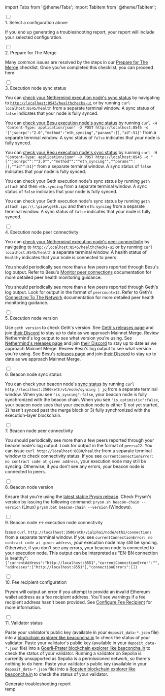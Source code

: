 import Tabs from '@theme/Tabs';
import TabItem from '@theme/TabItem';

<div class='hide-tabs'>
    <div class='checklist'>
        <div class='task'>
            <div class='input-container'><input id="tc-1" type='checkbox'/><span class='done'></span></div>
            <div class='guidance-container'>
                <label for="tc-1">1. Select a configuration above</label>
                <p>If you end up generating a troubleshooting report, your report will include your selected configuration.</p>
            </div>
        </div>
        <div class='task'>
            <div class='input-container'><input id="tc-2" type='checkbox'/><span class='done'></span></div>
            <div class='guidance-container'>
                <label for="tc-2">2. Prepare for The Merge</label>
                <p>Many common issues are resolved by the steps in our <a target="_blank" href='../prepare-for-merge'>Prepare for The Merge</a> checklist. Once you've completed this checklist, you can proceed here.</p>
            </div>
        </div>
        <div class='task'>
            <div class='input-container'><input id="st-1" type='checkbox'/><span class='done'></span></div>
            <div class='guidance-container'>
                <label for="st-1">3. Execution node sync status</label>
                <p>
                <Tabs groupId="execution-clients" defaultValue="geth" values={[
                {label: 'Execution client:', value: 'label'},
                {label: 'Nethermind', value: 'nethermind'},
                {label: 'Besu', value: 'besu'},
                {label: 'Geth', value: 'geth'}
                ]}>
                <TabItem value="nethermind">
                    <p>You can <a href='https://docs.nethermind.io/nethermind/ethereum-client/monitoring-node-health'>check your Nethermind execution node's sync status</a> by navigating to <a href='http://localhost:8545/healthchecks-ui'><code>http://localhost:8545/healthchecks-ui</code></a> or by running <code>curl localhost:8545/health</code> from a separate terminal window. A sync status of <code>false</code> indicates that your node is fully synced. </p>
                </TabItem>
                <TabItem value="besu">
                    <Tabs className="tabgroup-with-label" groupId="os" defaultValue="others" values={[
                        {label: 'Operating system:', value: 'label'},
                        {label: 'Linux, MacOS, Arm64', value: 'others'},
                        {label: 'Windows', value: 'win'}
                        ]}>
                        <TabItem className="unclickable-element" value="label"></TabItem>
                        <TabItem value="others"><p>You can <a href='https://besu.hyperledger.org/en/stable/Reference/API-Methods/#eth_syncing'>check your Besu execution node's sync status</a> by running <code>curl -H 'Content-Type: application/json' -X POST http://localhost:8545 -d '&#123;"jsonrpc":"2.0","method":"eth_syncing","params":[],"id":51&#125;'</code> from a separate terminal window. A sync status of <code>false</code> indicates that your node is fully synced.</p></TabItem>
                        <TabItem value="win"><p>You can <a href='https://besu.hyperledger.org/en/stable/Reference/API-Methods/#eth_syncing'>check your Besu execution node's sync status</a> by running <code>curl -H "Content-Type: application/json" -X POST http://localhost:8545 -d "&#123;""jsonrpc"":""2.0"",""method"":""eth_syncing"",""params"":[],""id"":51&#125;"</code> from a separate terminal window. A sync status of <code>false</code> indicates that your node is fully synced.</p></TabItem>
                    </Tabs>
                </TabItem>
                <TabItem value="geth">
                    <Tabs className="tabgroup-with-label" groupId="os" defaultValue="others" values={[
                        {label: 'Operating system:', value: 'label'},
                        {label: 'Linux, MacOS, Arm64', value: 'others'},
                        {label: 'Windows', value: 'win'}
                        ]}>
                        <TabItem className="unclickable-element" value="label"></TabItem>
                        <TabItem value="others"><p>You can check your Geth execution node's sync status by running <code>geth attach</code> and then <code>eth.syncing</code> from a separate terminal window. A sync status of <code>false</code> indicates that your node is fully synced.</p></TabItem>
                        <TabItem value="win"><p>You can check your Geth execution node's sync status by running <code>geth attach ipc:\\.\pipe\geth.ipc</code> and then <code>eth.syncing</code> from a separate terminal window. A sync status of <code>false</code> indicates that your node is fully synced.</p></TabItem>
                    </Tabs>
                </TabItem>
                </Tabs>
                </p>
            </div>
        </div>
        <div class='task'>
            <div class='input-container'><input id="st-2" type='checkbox'/><span class='done'></span></div>
            <div class='guidance-container'>
                <label for="st-2">4. Execution node peer connectivity</label>
                <p>
                <Tabs groupId="execution-clients" defaultValue="geth" values={[
                    {label: 'Execution client:', value: 'label'},
                    {label: 'Nethermind', value: 'nethermind'},
                    {label: 'Besu', value: 'besu'},
                    {label: 'Geth', value: 'geth'}
                    ]}>
                    <TabItem value="nethermind">
                    <p>You can <a href='https://docs.nethermind.io/nethermind/ethereum-client/monitoring-node-health'>check your Nethermind execution node's peer connectivity</a> by navigating to <a href='http://localhost:8545/healthchecks-ui'><code>http://localhost:8545/healthchecks-ui</code></a> or by running <code>curl localhost:8545/health</code> a separate terminal window. A health status of <code>Healthy</code> indicates that your node is connected to peers.</p>
                    </TabItem>
                    <TabItem value="besu">
                    <p>You should periodically see more than a few peers reported through Besu's log output. Refer to Besu's <a href='https://besu.hyperledger.org/en/stable/public-networks/how-to/connect/manage-peers/#monitor-peer-connections'>Monitor peer connections</a> documentation for more detailed peer health monitoring guidance.</p>
                    </TabItem>
                    <TabItem value="geth">
                    <p>You should periodically see more than a few peers reported through Geth's log output. Look for output in the format of <code>peercount=12</code>. Refer to Geth's <a href='https://geth.ethereum.org/docs/interface/peer-to-peer'>Connecting To The Network</a> documentation for more detailed peer health monitoring guidance.</p>
                    </TabItem>
                </Tabs>
                </p>
            </div>
        </div>
            <div class='task'>
            <div class='input-container'><input id="st-3" type='checkbox'/><span class='done'></span></div>
            <div class='guidance-container'>
                <label for="st-3">5. Execution node version</label>
                <p>
                <Tabs className="tabgroup-with-label" groupId="execution-clients" defaultValue="geth" values={[
                    {label: 'Execution client:', value: 'label'},
                    {label: 'Geth', value: 'geth'},
                    {label: 'Nethermind', value: 'nethermind'},
                    {label: 'Besu', value: 'besu'}
                    ]}>
                    <TabItem value="geth">Use <code>geth version</code> to check Geth's version. See <a href='https://github.com/ethereum/go-ethereum/releases'>Geth's releases page</a> and join <a href='https://discord.gg/invite/nthXNEv'>their Discord</a> to stay up to date as we approach Mainnet Merge.</TabItem>
                    <TabItem value="nethermind">Review Nethermind's log output to see what version you're using. See <a href='https://github.com/NethermindEth/nethermind/releases'>Nethermind's releases page</a> and join <a href='https://discord.com/invite/DedCdvDaNm'>their Discord</a> to stay up to date as we approach Mainnet Merge.</TabItem>
                    <TabItem value="besu">Review Besu's log output to see what version you're using. See Besu's <a href='https://github.com/hyperledger/besu/releases'>releases page</a> and join <a href='https://discord.com/invite/hyperledger'>their Discord</a> to stay up to date as we approach Mainnet Merge.</TabItem>
                </Tabs>
                </p>
            </div>
        </div>
        <div class='task'>
            <div class='input-container'><input id="st-4" type='checkbox'/><span class='done'></span></div>
            <div class='guidance-container'>
                <label for="st-4">6. Beacon node sync status</label>
                <p>You can check your beacon node's <a href='https://ethereum.github.io/beacon-APIs/?urls.primaryName=dev#/Node/getSyncingStatus'>sync status</a> by running <code>curl http://localhost:3500/eth/v1/node/syncing | jq</code> from a separate terminal window. When you see <code>"is_syncing":false</code>, your beacon node is fully synchronized with the beacon chain. When you see <code>"is_optimistic":false</code>, your beacon node sees that your execution node is either 1) not yet started, 2) hasn't synced past the merge block or 3) fully synchronized with the execution-layer blockchain.
                </p>
            </div>
        </div>
        <div class='task'>
            <div class='input-container'><input id="st-5" type='checkbox'/><span class='done'></span></div>
            <div class='guidance-container'>
                <label for="st-5">7. Beacon node peer connectivity</label>
                <p>You should periodically see more than a few peers reported through your beacon node's log output. Look for output in the format of <code>peers=12</code>. You can issue <code>curl http://localhost:8080/healthz</code> from a separate terminal window to check connectivity status. If you see <code>currentConnectionError: no contract code at given address</code>, your execution node may still be syncing. Otherwise, if you don't see any errors, your beacon node is connected to peers.</p>
            </div>
        </div>
        <div class='task'>
            <div class='input-container'><input id="st-6" type='checkbox'/><span class='done'></span></div>
            <div class='guidance-container'>
                <label for="st-6">8. Beacon node version</label>
                <p>Ensure that you're using the <a href='https://github.com/prysmaticlabs/prysm/releases'>latest stable Prysm release</a>. Check Prysm's version by issuing the following command: <code>prysm.sh beacon-chain --version</code> (Linux) <code>prysm.bat beacon-chain --version</code> (Windows).</p>
            </div>
        </div>
        <div class='task'>
            <div class='input-container'><input id="st-7" type='checkbox'/><span class='done'></span></div>
            <div class='guidance-container'>
                <label for="st-7">9. Beacon node ↔ execution node connectivity</label>
                <p>Issue <code>curl http://localhost:3500/eth/v1alpha1/node/eth1/connections</code> from a separate terminal window. If you see <code>currentConnectionError: no contract code at given address</code>, your execution node may still be syncing. Otherwise, if you don't see any errors, your beacon node is connected to your execution node. This output can be interpreted as "EN-BN connection is healthy": <code>&#123;"currentAddress":"http://localhost:8551","currentConnectionError":"","addresses":["http://localhost:8551"],"connectionErrors":[]&#125;</code></p>
            </div>
        </div>
        <div class='task'>
            <div class='input-container'><input id="st-8" type='checkbox'/><span class='done'></span></div>
            <div class='guidance-container'>
                <label for="st-8">10. Fee recipient configuration</label>
                <p>Prysm will output an error if you attempt to provide an invalid Ethereum wallet address as a fee recipient address. You'll see warnings if a fee recipient address hasn't been provided. See <a href='../execution-node/fee-recipient'>Configure Fee Recipient</a> for more information.</p>
            </div>
        </div>
        <div class='task'>
            <div class='input-container'><input id="st-9" type='checkbox'/><span class='done'></span></div>
            <div class='guidance-container'>
                <label for="st-9">11. Validator status</label>
                <p>
                <Tabs className="tabgroup-with-label" groupId="network" defaultValue="mainnet" values={[
                        {label: 'Network:', value: 'label'},
                        {label: 'Mainnet', value: 'mainnet'},
                        {label: 'Goerli-Prater', value: 'goerli-prater'},
                        {label: 'Sepolia', value: 'sepolia'},
                        {label: 'Ropsten', value: 'ropsten'}
                    ]}>
                    <TabItem value="mainnet">Paste your validator's public key (available in your <code>deposit_data-*.json</code> file) into a <a href='https://beaconcha.in'>blockchain explorer like beaconcha.in</a> to check the status of your validator.</TabItem>
                    <TabItem value="goerli-prater">Paste your validator's public key (available in your <code>deposit_data-*.json</code> file) into a <a href='https://prater.beaconcha.in/'>Goerli-Prater blockchain explorer like beaconcha.in</a> to check the status of your validator.</TabItem>
                    <TabItem value="sepolia">Running a validator on Sepolia is currently unsupported as Sepolia is a permissioned network, so there's nothing to do here.</TabItem>
                    <TabItem value="ropsten">Paste your validator's public key (available in your <code>deposit_data-*.json</code> file) into a <a href='https://ropsten.beaconcha.in/'>Ropsten blockchain explorer like beaconcha.in</a> to check the status of your validator.</TabItem>
                </Tabs>
                </p>
            </div>
        </div>
    </div>
</div>

<div class='troubleshooting-report-area'>
    <a class='generate-report'>Generate troubleshooting report</a>
    <div class='generated-report'>temp</div>
</div>